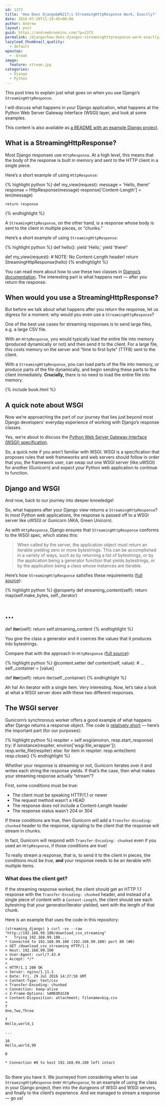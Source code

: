 ```yaml
---
id: 1373
title: 'How Does Django&#8217;s StreamingHttpResponse Work, Exactly?'
date: 2016-07-29T11:19:45+00:00
author: Andrew
layout: post
guid: https://andrewbrookins.com/?p=1373
permalink: /django/how-does-djangos-streaminghttpresponse-work-exactly/
lazyload_thumbnail_quality:
  - default
wpautop:
  - -break
image:
  feature: stream.jpg
categories:
  - Django
  - Python
---
```

This post tries to explain just what goes on when you use Django&#8217;s `StreamingHttpResponse`.

I will discuss what happens in your Django application, what happens at the Python Web Server Gateway Interface (WSGI) layer, and look at some examples.

This content is also available as [a README with an example Django project](https://github.com/abrookins/streaming_django).

## What is a StreamingHttpResponse?

Most Django responses use `HttpResponse`. At a high level, this means that the body of the response is built in memory and sent to the HTTP client in a single piece.

Here&#8217;s a short example of using `HttpResponse`:

{% highlight python %}
def my_view(request):
    message = 'Hello, there!'
    response =  HttpResponse(message)
    response['Content-Length'] = len(message)

    return response
{% endhighlight %}

A `StreamingHttpResponse`, on the other hand, is a response whose body is sent to the client in multiple pieces, or &#8220;chunks.&#8221;

Here&#8217;s a short example of using `StreamingHttpResponse`:

{% highlight python %}
def hello():
    yield 'Hello,'
    yield 'there!'

def my_view(request):
    # NOTE: No Content-Length header!
    return StreamingHttpResponse(hello)
{% endhighlight %}

You can read more about how to use these two classes in [Django&#8217;s documentation](https://docs.djangoproject.com/en/1.9/ref/request-response/). The interesting part is what happens next &#8212; after you return the response.

## When would you use a StreamingHttpResponse?

But before we talk about what happens after you return the response, let us digress for a moment: why would you even use a `StreamingHttpResponse`?

One of the best use cases for streaming responses is to send large files, e.g. a large CSV file.

With an `HttpResponse`, you would typically load the entire file into memory (produced dynamically or not) and then send it to the client. For a large file, this costs memory on the server and &#8220;time to first byte&#8221; (TTFB) sent to the client.

With a `StreamingHttpResponse`, you can load parts of the file into memory, or produce parts of the file dynamically, and begin sending these parts to the client immediately. **Crucially,** there is no need to load the entire file into memory.

{% include book.html %}

## A quick note about WSGI

Now we&#8217;re approaching the part of our journey that lies just beyond most Django developers&#8217; everyday experience of working with Django&#8217;s response classes.

Yes, we&#8217;re about to discuss the [Python Web Server Gateway Interface (WSGI) specification](https://www.python.org/dev/peps/pep-3333/).

So, a quick note if you aren&#8217;t familiar with WSGI. WSGI is a specification that proposes rules that web frameworks and web servers should follow in order that you, the framework user, can swap out one WSGI server (like uWSGI) for another (Gunicorn) and expect your Python web application to continue to function.

## Django and WSGI

And now, back to our journey into deeper knowledge!

So, what happens after your Django view returns a `StreamingHttpResponse`? In most Python web applications, the response is passed off to a WSGI server like uWSGI or Gunicorn (AKA, Green Unicorn).

As with `HttpResponse`, Django ensures that `StreamingHttpResponse` conforms to the WSGI spec, which states this:

> When called by the server, the application object must return an iterable yielding zero or more bytestrings. This can be accomplished in a variety of ways, such as by returning a list of bytestrings, or by the application being a generator function that yields bytestrings, or by the application being a class whose instances are iterable.

Here&#8217;s how `StreamingHttpResponse` satisfies these requirements ([full source](https://docs.djangoproject.com/en/1.9/_modules/django/http/response/#StreamingHttpResponse)):

{% highlight python %}
@property
def streaming_content(self):
    return map(self.make_bytes, self._iterator)
# ...

def __iter__(self):
    return self.streaming_content
{% endhighlight %}

You give the class a generator and it coerces the values that it produces into bytestrings.

Compare that with the approach in `HttpResponse` ([full source](https://docs.djangoproject.com/en/1.9/_modules/django/http/response/#HttpResponse)):



{% highlight python %}
@content.setter
def content(self, value):
    # ...
    self._container = [value]

def __iter__(self):
    return iter(self._container)
{% endhighlight %}

Ah ha! An iterator with a single item. Very interesting. Now, let&#8217;s take a look at what a WSGI server does with these two different responses.

## The WSGI server

Gunicorn&#8217;s synchronous worker offers a good example of what happens after Django returns a response object. The code is [relatively short](https://github.com/benoitc/gunicorn/blob/39f62ac66beaf83ceccefbfabd5e3af7735d2aff/gunicorn/workers/sync.py#L176-L183) &#8212; here&#8217;s the important part (for our purposes):

{% highlight python %}
respiter = self.wsgi(environ, resp.start_response)
try:
    if isinstance(respiter, environ['wsgi.file_wrapper']):
        resp.write_file(respiter)
    else:
        for item in respiter:
            resp.write(item)
    resp.close()
{% endhighlight %}

Whether your response is streaming or not, Gunicorn iterates over it and writes each string the response yields. If that&#8217;s the case, then what makes your streaming response actually &#8220;stream&#8221;?

First, some conditions must be true:

  * The client must be speaking HTTP/1.1 or newer
  * The request method wasn&#8217;t a HEAD
  * The response does not include a Content-Length header
  * The response status wasn&#8217;t 204 or 304

If these conditions are true, then Gunicorn will add a `Transfer-Encoding:
chunked` header to the response, signaling to the client that the response will stream in chunks.

In fact, Gunicorn will respond with `Transfer-Encoding: chunked` even if you used an `HttpResponse`, if those conditions are true!

To really stream a response, that is, to send it to the client in pieces, the conditions must be true, **and** your response needs to be an iterable with multiple items.

### What does the client get?

If the streaming response worked, the client should get an HTTP 1.1 response with the `Transfer-Encoding: chunked` header, and instead of a single piece of content with a `Content-Length`, the client should see each bytestring that your generator/iterator yielded, sent with the length of that chunk.

Here is an example that uses the code in this repository:

    (streaming_django) ❯ curl -vv --raw "http://192.168.99.100/download_csv_streaming"
    *   Trying 192.168.99.100...
    * Connected to 192.168.99.100 (192.168.99.100) port 80 (#0)
    > GET /download_csv_streaming HTTP/1.1
    > Host: 192.168.99.100
    > User-Agent: curl/7.43.0
    > Accept: */*
    >
    < HTTP/1.1 200 OK
    < Server: nginx/1.11.1
    < Date: Fri, 29 Jul 2016 14:27:58 GMT
    < Content-Type: text/csv
    < Transfer-Encoding: chunked
    < Connection: keep-alive
    < X-Frame-Options: SAMEORIGIN
    < Content-Disposition: attachment; filename=big.csv
    <
    f
    One,Two,Three

    f
    Hello,world,1

    ...

    10
    Hello,world,99

    0

    * Connection #0 to host 192.168.99.100 left intact

 <br/>So there you have it. We journeyed from considering when to use `StreamingHttpResponse` over `HttpResponse`, to an example of using the class in your Django project, then into the dungeons of WSGI and WSGI servers, and finally to the client&#8217;s experience. And we managed to stream a response &#8212; go us!
